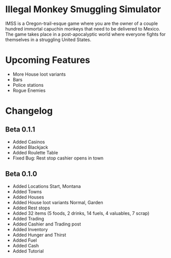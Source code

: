 # Illegal Monkey Smuggling Simulator
IMSS is a Oregon-trail-esque game where you are the owner of a couple hundred immortal capuchin monkeys that need to be delivered to Mexico. The game takes place in a post-apocalyptic world where everyone fights for themselves in a struggling United States.

# Upcoming Features
 - More House loot variants
 - Bars
 - Police stations
 - Rogue Enemies
   
# Changelog

Beta 0.1.1
-
 - Added Casinos
 - Added Blackjack
 - Added Roulette Table
 - Fixed Bug: Rest stop cashier opens in town

Beta 0.1.0
 -
  - Added Locations Start, Montana
  - Added Towns
  - Added Houses
  - Added House loot variants Normal, Garden
  - Added Rest stops
  - Added 32 items (5 foods, 2 drinks, 14 fuels, 4 valuables, 7 scrap)
  - Added Trading
  - Added Cashier and Trading post
  - Added Inventory
  - Added Hunger and Thirst
  - Added Fuel
  - Added Cash
  - Added Tutorial
